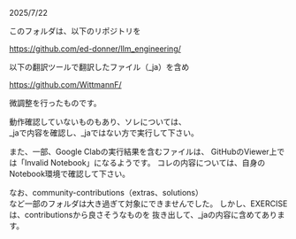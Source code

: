 2025/7/22

このフォルダは、以下のリポジトリを

https://github.com/ed-donner/llm_engineering/

以下の翻訳ツールで翻訳したファイル（_ja）を含め

https://github.com/WittmannF/

微調整を行ったものです。

動作確認していないものもあり、ソレについては、  
_jaで内容を確認し、_jaではない方で実行して下さい。

また、一部、Google Clabの実行結果を含むファイルは、
GitHubのViewer上では「Invalid Notebook」になるようです。
コレの内容については、自身のNotebook環境で確認して下さい。

なお、community-contributions（extras、solutions）  
など一部のフォルダは大き過ぎて対象にできませんでした。
しかし、EXERCISEは、contributionsから良さそうなものを
抜き出して、_jaの内容に含めてあります。